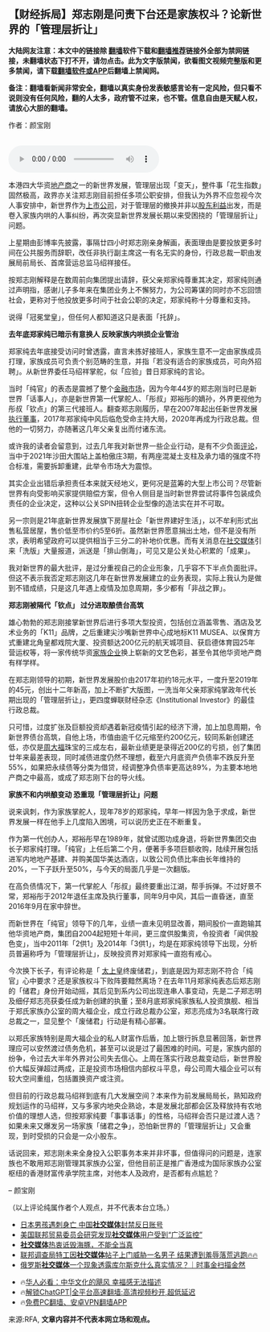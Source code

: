  <!-- 面包屑导航 --> <h2>【财经拆局】郑志刚是问责下台还是家族权斗？论新世界的「管理层折让」</h2> <p class="notice"><b>大陆网友注意：本文中的链接除 <a href="https://github.com/bannedbook/fanqiang" >翻墙</a>软件下载和<a href="https://github.com/killgcd/justmysocks/blob/master/README.md">翻墙推荐</a>链接外全部为禁网链接，未翻墙状态下打不开，请勿点击。此为文字版禁闻，欲看图文视频完整版和更多禁闻，请下载<a href="https://github.com/bannedbook/fanqiang">翻墙软件或APP</a>后翻墙上禁闻网。</p><p>备注：翻墙看新闻非常安全，翻墙以真实身份发表敏感言论有一定风险，但只看不说则没有任何风险，翻的人太多，政府管不过来，也不管。信息自由是天赋人权，请放心大胆的翻墙。</b></p>  <div class="entry"> <p>作者：颜宝刚</p> <p> <br /> <audio controls="controls" preload="metadata" src="https://www.rfa.org/cantonese/commentaries/po/hong-kong-new-world-development-ceo-adrian-cheng-real-estate-09302024083318.html/@@stream" type="audio/mpeg"><br /> </audio></p> <p>本港四大华资<a href="https://www.bannedbook.org/bnews/tag/%e5%9c%b0%e4%ba%a7%e5%95%86/" class="st_tag internal_tag" rel="tag" title="标签 地产商 下的日志">地产商</a>之一的新世界发展，管理层出现「变天」，整件事「花生指数」固然极高，政界亦关注郑志刚目前担任多项公职安排，但我认为外界不应忽视今次人事安排中，新世界作为<a href="https://www.bannedbook.org/bnews/tag/%e4%b8%8a%e5%b8%82%e5%85%ac%e5%8f%b8/" class="st_tag internal_tag" rel="tag" title="标签 上市公司 下的日志">上市公司</a>，对于管理层的撤换并非以<a href="https://www.bannedbook.org/bnews/tag/%E8%82%A1%E4%B8%9C%E5%88%A9%E7%9B%8A/" class="st_tag internal_tag" rel="tag" title="标签 股东利益 下的日志">股东利益</a>出发，而是卷入家族内哄的人事纠纷，再次突显新世界发展长期以来受困挠的「管理层折让」问题。</p> <p>上星期由彭博率先披露，事隔廿四小时郑志刚亲身解画，表面理由是要投放更多时间在公共服务而辞职，改任非执行副主席这一有名无实的身份，行政总裁一职由发展局前局长、首席营运总监马绍祥接任。</p> <p>按郑志刚解释是在数周前向集团提出请辞，获父亲郑家纯尊重其决定，郑家纯则通过声明指，感谢儿子多年来在集团业务上不懈努力，为公司筹谋的同时亦不忘回馈社会，更称对于他投放更多时间于社会公职的决定，郑家纯称十分尊重和支持。</p> <p>说得「冠冕堂皇」，但任何人都知道这只是表面「托辞」。</p> <p><strong>去年底郑家纯已暗示有意换人 反映家族内哄损企业管治</strong></p> <p>郑家纯去年底接受访问时曾透露，直言未拣好接班人，家族生意不一定由家族成员打理，家族成员可负责个别范畴的生意，并指「若没有适合的家族成员，可向外招聘」。从新世界委任马绍祥掌舵，似「应验」昔日郑家纯的言论。</p>  <p>当时「纯官」的表态是震撼了整个<a href="https://www.bannedbook.org/bnews/tag/%E9%87%91%E8%9E%8D%E5%B8%82%E5%9C%BA/" class="st_tag internal_tag" rel="tag" title="标签 金融市场 下的日志">金融市场</a>，因为今年44岁的郑志刚当时已是新世界「话事人」，亦是新世界第一代掌舵人、「彤叔」郑裕彤的嫡孙，外界更视他为彤叔「钦点」的第三代接班人。翻查郑志刚履历，早在2007年起出任新世界发展<a href="https://www.bannedbook.org/bnews/tag/%E6%89%A7%E8%A1%8C%E8%91%A3%E4%BA%8B/" class="st_tag internal_tag" rel="tag" title="标签 执行董事 下的日志">执行董事</a>，2017年郑家纯中风后临危受命主持大局，2020年再成为行政总裁。但他的一切努力，亦随著这几年父亲复出而付诸东流。</p> <p>或许我的读者会留意到，过去几年我对新世界一些企业行动，是有不少负面<span class='wp_keywordlink_affiliate'><a href="https://www.bannedbook.org/bnews/comments/" title="新闻评论" target="_blank">评论</a></span>，当中于2021年沙田大围站上盖柏傲庄3期，有两座混凝土支柱及承力墙的强度不符合标准，需要拆卸重建，此举令市场大为震惊。</p> <p>其实企业出错后承担责任本来就天经地义，更何况是蓝筹的大型上市公司？尽管新世界有向受影响买家提供赔偿方案，但令人侧目是当时新世界尝试将事件包装成负责任的企业决定，这种以公关SPIN扭转企业型像的造法实在并不可取。</p> <p>另一宗则是21年底新世界发展旗下房屋社企「新世界建好生活」，以不牟利形式出售私营居屋，售价低至市价约5至6折。虽然新世界愿意捐出土地，但不是没有所求，表明希望政府可以提供相当于三分二的补地价优惠。而有关消息在<a href="https://www.bannedbook.org/bnews/tag/%e7%a4%be%e4%ba%a4%e5%aa%92%e4%bd%93/" class="st_tag internal_tag" rel="tag" title="标签 社交媒体 下的日志">社交媒体</a>引来「洗版」大量报道，派送是「排山倒海」，可见又是公关处心积累的「成果」。</p> <p>我对新世界的最大批评，是过分重视自己的企业形象，几乎容不下半点负面批评。但这不表示我否定郑志刚这几年在新世界发展建立的业务表现，实际上我认为是做到不错成绩，只是这几年遇上疫情及加息周期，多少都有「非战之罪」。</p> <p><strong>郑志刚被隔代「钦点」 过分进取酿债台高筑</strong></p> <p>雄心勃勃的郑志刚接掌新世界后进行多项大型投资，包括创立涵盖零售、酒店及艺术业务的「K11」品牌，之后重建尖沙嘴新世界中心成地标K11 MUSEA、以保育方式重建北角皇都戏院大厦、投资额达200亿元的航天城项目、获启德体育园25年营运权等，将一家传统华资<a href="https://www.bannedbook.org/bnews/tag/%E5%AE%B6%E6%97%8F%E4%BC%81%E4%B8%9A/" class="st_tag internal_tag" rel="tag" title="标签 家族企业 下的日志">家族企业</a>换上崭新的文艺色彩，甚至令其他华资地产商有样学样。</p> <p></p>  <p>在郑志刚领导的初期，新世界发展股价由2017年初约18元水平，一度升至2019年的45元，创出十二年新高，加上不断扩大版图，一洗当年父亲郑家纯掌政年代长期出现的「管理层折让」，更四度蝉联财经杂志《Institutional Investor》的最佳行政总裁。</p> <p></p> <p>只可惜，过度扩张及巨额投资却遇着新冠疫情引起的经济下滑，加上加息周期，令新世界债台高筑，自他上场，市值由逾千亿元缩至约200亿元，较同系新创建还低，亦仅是<a href="https://www.bannedbook.org/bnews/tag/%E5%91%A8%E5%A4%A7%E7%A6%8F/" class="st_tag internal_tag" rel="tag" title="标签 周大福 下的日志">周大福</a>珠宝的三成左右，最新业绩更是录得近200亿的亏损，创了集团廿年来最差表现，同时减债进度仍然不理想，截至六月底资产负债率不跌反升至55%，如果把永续债等分类为借贷，经调整净负债率更高达89%，为主要本地地产商之中最高，或成了郑志刚下台的导火线。</p> <p></p> <p><strong>家族不和内哄酿变动 恐重现「管理层折让」问题</strong></p> <p>说来讽刺，作为家族掌舵人，现年78岁的郑家纯，早年一样因为急于求成，新世界发展一样在他手上几度陷入困境，可以说历史正在不断重复。</p> <p>作为第一代创办人，郑裕彤早在1989年，就曾试图功成身退，将新世界集团交由长子郑家纯打理。「纯官」上任后第二个月，便著手多项巨额收购，陆续开展包括进军内地地产基建、并购美国华美达酒店，以致公司负债比率由长年维持的20%，一下子跃升至50%，与今天的局面几乎是一次翻版。</p> <p>在高负债情况下，第一代掌舵人「彤叔」最终要重出江湖，帮手拆弹。不过好景不常，郑裕彤于2012年退任主席及执行董事，同年9月中风，其后一直昏迷，直至2016年9月在家中辞世。</p>  <p>而新世界在「纯官」领导下的几年，业绩一直未见明显改善，期间股价一直跑输其他华资地产商，集团自2004起短短十年间，更三度供股集资，令投资者「闻供股色变」，当中2011年「2供1」及2014年「3供1」，均是在郑家纯领导下出现，分析员普遍称呼为「管理层折让」，反映投资界对郑家纯一直抱有戒心。</p> <p>今次换下长子，有评论称是「 <a href="https://www.bannedbook.org/bnews/tag/%E5%A4%AA%E4%B8%8A%E7%9A%87/" class="st_tag internal_tag" rel="tag" title="标签 太上皇 下的日志">太上皇</a>终废储君」，到底是因为郑志刚不符合「纯官」心中要求？还是家族权斗下败阵要黯然离场？在去年11月郑家纯表态后郑志刚的「储君」身份开始动摇，其后见到系内公司出现连串人事变动，先是二子郑志明及细仔郑志亮获委任成为新创建的执董；至8月底郑家纯家族私人投资旗舰、相当于郑氏家族办公室的周大福企业，成立行政总裁办公室，郑志亮成为3名联席行政总裁之一，显见整个「废储君」行动是有精心部署。</p> <p>以郑氏家族特别是周大福企业的私人财富作后盾，加上银行拆息显著回落，新世界理应可以安然渡过债务危机，甚至可以说是过了最困难的时间。可是，家族内部的纷争，令过去大半年外界对公司失去信心。上周在落实行政总裁变动后，新世界股价大幅反弹超过两成，正是投资市场相信内部权斗平息，母公司周大福企业可以有较大空间重组，包括置换资产或注资。</p> <p>但目前的行政总裁马绍祥到底有几大发展空间？本来作为前发展局局长，熟知政府规划运作的马绍祥，又与多家内地央企熟谂，本是发展北部都会区及释放持有农地价值的理想人选，但按郑家纯要「事事话事」的性格，马绍祥会否只是过渡人选？如果未来又爆发另一场家族「储君之争」，恐怕新世界的「管理层折让」又会重现，到时受损的只会是一众小股东。</p> <p>话说回来，郑志刚未来全身投入公职事务本来并非坏事，但值得问的问题是，连家族也不敢用郑志刚管理其家族办公室，但他目前正是推广香港成为国际家族办公室枢纽的香港财富传承学院主席，对他本人及政府，是否都有点尴尬？</p> <p>&#8211; 颜宝刚</p> <p>（以上评论纯属作者个人观点，并不代表本台立场。）</p> <!--<div id="taboola-mid-1"></div>--><ul class='op-related-articles' title='相关阅读'> <li><a href='https://www.bannedbook.org/bnews/headline/20240922/2092179.html' target='_blank'>日本男孩遇刺身亡 中国<b>社交媒体</b>封禁反日账号</a></li> <li><a href='https://www.bannedbook.org/bnews/itnews/20240920/2091037.html' target='_blank'>美国联邦贸易委员会研究发现<b>社交媒体</b>用户受到“广泛监控”</a></li> <li><a href='https://www.bannedbook.org/bnews/funmedia/20240918/2090293.html' target='_blank'><b>社交媒体</b>热衷诋毁海豚，不能全当真</a></li> <li><a href='https://www.bannedbook.org/bnews/sohnews/20240918/2090260.html' target='_blank'>联邦调查局特工因<b>社交媒体</b>帖子上门威胁一名男子 结果遭到羞辱落荒逃跑🔥🔥</a></li> <li><a href='https://www.bannedbook.org/bnews/sohnews/20240918/2090041.html' target='_blank'>俄罗斯<b>社交媒体</b>一个现象透露库尔斯克什么真实情况？｜时事金扫描金然</a></li> </ul> <ul class="texttj"> <!--<li>🔥<a href="https://www.bannedbook.org/bnews/ssgc/20230219/1850782.html" target="_blank">法国犹太老板：神告诉我们，只有一位中国人能救人类</a></li>--> <li>🔥<a href="https://www.bannedbook.org/bnews/comments/20220220/1694796.html" target="_blank">华人必看：中华文化的飓风 幸福感无法描述</a></li> <li>🔥<a href="https://github.com/bannedbook/fanqiang/wiki/V2ray%E6%9C%BA%E5%9C%BA" target="_blank">解锁ChatGPT|全平台高速翻墙:高清视频秒开,超低延迟</a></li> <li>🔥<a href="https://github.com/bannedbook/fanqiang/wiki/%E7%A6%81%E9%97%BB%E7%BD%91%E5%AE%89%E5%8D%93%E7%BF%BB%E5%A2%99%E6%96%B0%E9%97%BBAPP" target="_blank">免费PC翻墙、安卓VPN翻墙APP</a></li> </ul><p>来源:RFA, <strong>文章内容并不代表本网立场和观点。</strong></p> <a name='sharetosocial'></a> <div style="margin-bottom:5px;padding-bottom:5px;clear:both"> <div id="archive-pix-1" class="banner-ads"> <!-- AuctionX Display platform tag START --> <div id="27602x728x90x621x_ADSLOT1" clicktrack="%%CLICK_URL_ESC%%"></div>  <!-- AuctionX Display platform tag END --> </div> <div id="archive-pix-2" class="banner-ads"> <!-- AuctionX Display platform tag START --> <div id="27556x300x250x621x_ADSLOT1" clicktrack="%%CLICK_URL_ESC%%" style="margin:0 auto;text-align:center"></div>  <!-- AuctionX Display platform tag END --> </div> </div>  <div id="archive-pix-1" class="banner-ads"> <!-- AuctionX Display platform tag START --> <div id="27603x728x90x621x_ADSLOT1" clicktrack="%%CLICK_URL_ESC%%"></div>  <!-- AuctionX Display platform tag END --> </div> </div><!--END ENTRY--> 